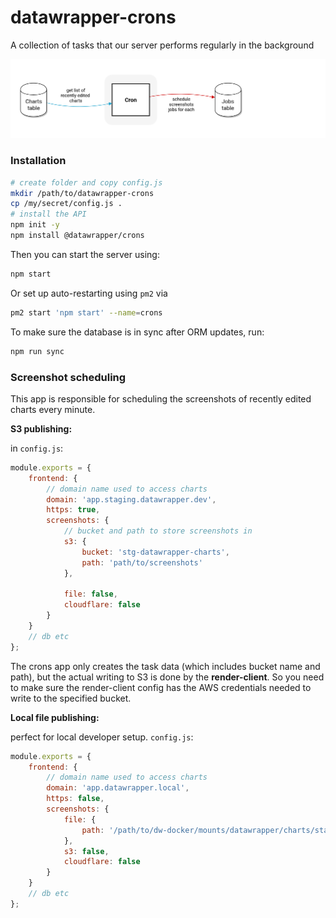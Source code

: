# datawrapper-crons

A collection of tasks that our server performs regularly in the background

![](docs/crons.png)

### Installation

```sh
# create folder and copy config.js
mkdir /path/to/datawrapper-crons
cp /my/secret/config.js .
# install the API
npm init -y
npm install @datawrapper/crons
```

Then you can start the server using:

```sh
npm start
```

Or set up auto-restarting using `pm2` via

```sh
pm2 start 'npm start' --name=crons
```

To make sure the database is in sync after ORM updates, run:

```sh
npm run sync
```

### Screenshot scheduling

This app is responsible for scheduling the screenshots of recently edited charts every minute.

**S3 publishing:**

in `config.js`:

```js
module.exports = {
    frontend: {
        // domain name used to access charts
        domain: 'app.staging.datawrapper.dev',
        https: true,
        screenshots: {
            // bucket and path to store screenshots in
            s3: {
                bucket: 'stg-datawrapper-charts',
                path: 'path/to/screenshots'
            },

            file: false,
            cloudflare: false
        }
    }
    // db etc
};
```

The crons app only creates the task data (which includes bucket name and path), but the actual writing to S3 is done by the **render-client**. So you need to make sure the render-client config has the AWS credentials needed to write to the specified bucket.

**Local file publishing:**

perfect for local developer setup. `config.js`:

```js
module.exports = {
    frontend: {
        // domain name used to access charts
        domain: 'app.datawrapper.local',
        https: false,
        screenshots: {
            file: {
                path: '/path/to/dw-docker/mounts/datawrapper/charts/static/preview'
            },
            s3: false,
            cloudflare: false
        }
    }
    // db etc
};
```

